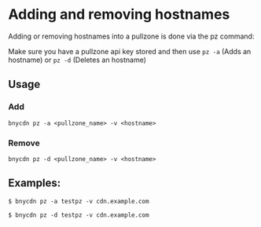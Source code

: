 # Adding and removing hostnames

Adding or removing hostnames into a pullzone is done via the pz command:


Make sure you have a pullzone api key stored and then use `pz -a` (Adds an hostname) or `pz -d` (Deletes an hostname)

## Usage
### Add
```console
bnycdn pz -a <pullzone_name> -v <hostname>
```

### Remove
```console
bnycdn pz -d <pullzone_name> -v <hostname>
```

## Examples:
```console
$ bnycdn pz -a testpz -v cdn.example.com

$ bnycdn pz -d testpz -v cdn.example.com
```
